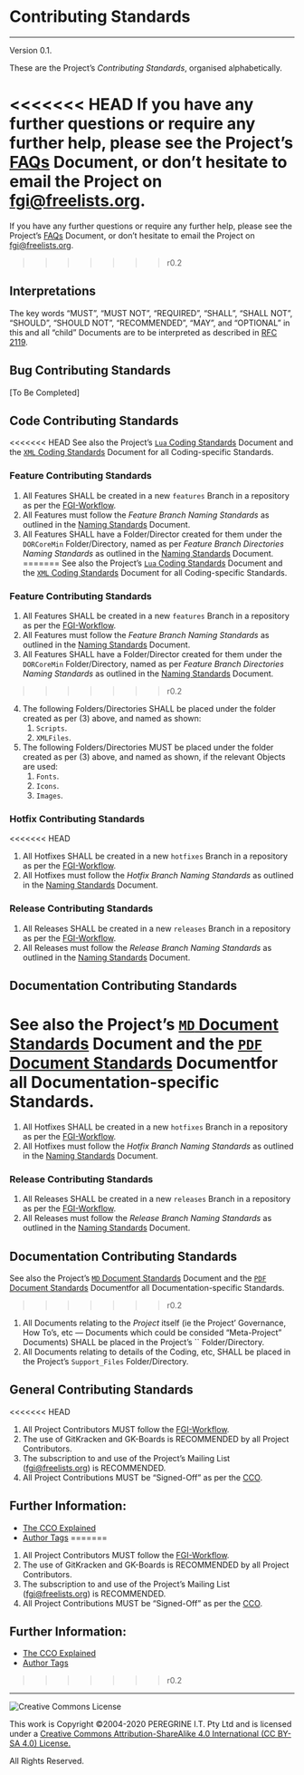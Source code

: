 # Contributing Standards

---

Version 0.1.

These are the Project&rsquo;s *Contributing Standards*, organised alphabetically.

<<<<<<< HEAD
If you have any further questions or require any further help, please see the Project&rsquo;s [FAQs](https://github.com/Dulux-Oz/FGI/tree/master/Project_Documentation/FAQs.md) Document, or don&rsquo;t hesitate to email the Project on <fgi@freelists.org>.
=======
If you have any further questions or require any further help, please see the Project&rsquo;s [FAQs](FAQs.md) Document, or don&rsquo;t hesitate to email the Project on <fgi@freelists.org>.
>>>>>>> r0.2

## Interpretations

The key words &ldquo;MUST&rdquo;, &ldquo;MUST NOT&rdquo;, &ldquo;REQUIRED&rdquo;, &ldquo;SHALL&rdquo;, &ldquo;SHALL NOT&rdquo;, &ldquo;SHOULD&rdquo;, &ldquo;SHOULD NOT&rdquo;, &ldquo;RECOMMENDED&rdquo;, &ldquo;MAY&rdquo;, and &ldquo;OPTIONAL&rdquo; in this and all &ldquo;child&rdquo; Documents are to be interpreted as described in [RFC 2119](https://tools.ietf.org/html/rfc2119).

## Bug Contributing Standards

[To Be Completed]

## Code Contributing Standards

<<<<<<< HEAD
See also the Project&rsquo;s [`Lua` Coding Standards](https://github.com/Dulux-Oz/FGI/tree/master/Project_Documents/Lua_Coding_Standards.md) Document and the [`XML` Coding Standards](https://github.com/Dulux-Oz/FGI/tree/master/Project_Documentation/XML_Coding_Standards.md) Document for all Coding-specific Standards.

### Feature Contributing Standards

1. All Features SHALL be created in a new `features` Branch in a repository as per the [FGI-Workflow](https://github.com/Dulux-Oz/FGI/tree/master/Project_Documentation/How_To_Participate_In_The_Project_Workflow.md).
2. All Features must follow the *Feature Branch Naming Standards* as outlined in the [Naming Standards](https://github.com/Dulux-Oz/FGI/tree/master/Project_Documentation/Naming_Standards.md) Document.
3. All Features SHALL have a Folder/Director created for them under the `DORCoreMin` Folder/Directory, named as per *Feature Branch Directories Naming Standards* as outlined in the [Naming Standards](https://github.com/Dulux-Oz/FGI/tree/master/Project_Documentation/Naming_Standards.md) Document.
=======
See also the Project&rsquo;s [`Lua` Coding Standards](Project_Documents/Lua_Coding_Standards.md) Document and the [`XML` Coding Standards](XML_Coding_Standards.md) Document for all Coding-specific Standards.

### Feature Contributing Standards

1. All Features SHALL be created in a new `features` Branch in a repository as per the [FGI-Workflow](How_To_Participate_In_The_Project_Workflow.md).
2. All Features must follow the *Feature Branch Naming Standards* as outlined in the [Naming Standards](Naming_Standards.md) Document.
3. All Features SHALL have a Folder/Director created for them under the `DORCoreMin` Folder/Directory, named as per *Feature Branch Directories Naming Standards* as outlined in the [Naming Standards](Naming_Standards.md) Document.
>>>>>>> r0.2
4. The following Folders/Directories SHALL be placed under the folder created as per (3) above, and named as shown:
	1. `Scripts`.
	2. `XMLFiles`.
5. The following Folders/Directories MUST be placed under the folder created as per (3) above, and named as shown, if the relevant Objects are used:
	1. `Fonts`.
	2. `Icons`.
	3. `Images`.

### Hotfix Contributing Standards

<<<<<<< HEAD
1. All Hotfixes SHALL be created in a new `hotfixes` Branch in a repository as per the [FGI-Workflow](https://github.com/Dulux-Oz/FGI/tree/master/Project_Documentation/How_To_Participate_In_The_Project_Workflow.md).
2. All Hotfixes must follow the *Hotfix Branch Naming Standards* as outlined in the [Naming Standards](https://github.com/Dulux-Oz/FGI/tree/master/Project_Documentation/Naming_Standards.md) Document.

### Release Contributing Standards

1. All Releases SHALL be created in a new `releases` Branch in a repository as per the [FGI-Workflow](https://github.com/Dulux-Oz/FGI/tree/master/Project_Documentation/How_To_Participate_In_The_Project_Workflow.md).
2. All Releases must follow the *Release Branch Naming Standards* as outlined in the [Naming Standards](https://github.com/Dulux-Oz/FGI/tree/master/Project_Documentation/Naming_Standards.md) Document.

## Documentation Contributing Standards

See also the Project&rsquo;s [`MD` Document Standards](https://github.com/Dulux-Oz/FGI/tree/master/Project_Documentation/MD_Document_Standards.md) Document and the [`PDF` Document Standards](https://github.com/Dulux-Oz/FGI/tree/master/Project_Documentation/PDF_Document_Standards.md) Documentfor all Documentation-specific Standards.
=======
1. All Hotfixes SHALL be created in a new `hotfixes` Branch in a repository as per the [FGI-Workflow](How_To_Participate_In_The_Project_Workflow.md).
2. All Hotfixes must follow the *Hotfix Branch Naming Standards* as outlined in the [Naming Standards](Naming_Standards.md) Document.

### Release Contributing Standards

1. All Releases SHALL be created in a new `releases` Branch in a repository as per the [FGI-Workflow](How_To_Participate_In_The_Project_Workflow.md).
2. All Releases must follow the *Release Branch Naming Standards* as outlined in the [Naming Standards](Naming_Standards.md) Document.

## Documentation Contributing Standards

See also the Project&rsquo;s [`MD` Document Standards](MD_Document_Standards.md) Document and the [`PDF` Document Standards](PDF_Document_Standards.md) Documentfor all Documentation-specific Standards.
>>>>>>> r0.2

1. All Documents relating to the *Project* itself (ie the Project&rsquo; Governance, How To&rsquo;s, etc &mdash; Documents which could be consided &ldquo;Meta-Project&rdquo; Documents) SHALL be placed in the Project&rsquo;s `` Folder/Directory.
2. All Documents relating to details of the Coding, etc, SHALL be placed in the Project&rsquo;s `Support_Files` Folder/Directory.

## General Contributing Standards

<<<<<<< HEAD
1. All Project Contributors MUST follow the [FGI-Workflow](https://github.com/Dulux-Oz/FGI/tree/master/Project_Documentation/How_To_Participate_In_The_Project_Workflow.md).
2. The use of GitKracken and GK-Boards is RECOMMENDED by all Project Contributors.
3. The subscription to and use of the Project&rsquo;s Mailing List (<fgi@freelists.org>) is RECOMMENDED.
4. All Project Contributions MUST be &ldquo;Signed-Off&rdquo; as per the [CCO](https://github.com/Dulux-Oz/FGI/tree/master/Project_Documentation/CCO.md).

## Further Information:

- [The CCO Explained](https://github.com/Dulux-Oz/FGI/tree/master/Project_Documentation/CCO_Explained.md)
- [Author Tags](https://github.com/Dulux-Oz/FGI/tree/master/Project_Documentation/Author_Tags.md)
=======
1. All Project Contributors MUST follow the [FGI-Workflow](How_To_Participate_In_The_Project_Workflow.md).
2. The use of GitKracken and GK-Boards is RECOMMENDED by all Project Contributors.
3. The subscription to and use of the Project&rsquo;s Mailing List (<fgi@freelists.org>) is RECOMMENDED.
4. All Project Contributions MUST be &ldquo;Signed-Off&rdquo; as per the [CCO](CCO.md).

## Further Information:

- [The CCO Explained](CCO_Explained.md)
- [Author Tags](Author_Tags.md)
>>>>>>> r0.2

---

![Creative Commons License](https://i.creativecommons.org/l/by-sa/4.0/88x31.png "Creative Commons License")

This work is Copyright &copy;2004-2020 PEREGRINE I.T. Pty Ltd and is licensed under a [Creative Commons Attribution-ShareAlike 4.0 International (CC BY-SA 4.0) License.](https://creativecommons.org/licenses/by-sa/4.0/)

All Rights Reserved.
